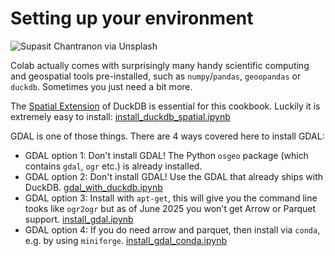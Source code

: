 # Setting up your environment

![Supasit Chantranon via Unsplash](https://images.unsplash.com/photo-1580745168634-33c78f4c4177)

Colab actually comes with surprisingly many handy scientific computing and geospatial tools pre-installed, such as `numpy`/`pandas`, `geoopandas` or `duckdb`. Sometimes you just need a bit more.

The [Spatial Extension](https://duckdb.org/docs/stable/core_extensions/spatial/overview.html) of DuckDB is essential for this cookbook. Luckily it is extremely easy to install: [install_duckdb_spatial.ipynb](notebooks/install_duckdb_spatial.ipynb)

GDAL is one of those things. There are 4 ways covered here to install GDAL:
- GDAL option 1: Don't install GDAL! The Python `osgeo` package (which contains `gdal`, `ogr` etc.) is already installed.
- GDAL option 2: Don't install GDAL! Use the GDAL that already ships with DuckDB. [gdal_with_duckdb.ipynb](notebooks/gdal_with_duckdb.ipynb)
- GDAL option 3: Install with `apt-get`, this will give you the command line tooks like `ogr2ogr` but as of June 2025 you won't get Arrow or Parquet support. [install_gdal.ipynb](notebooks/install_gdal.ipynb)
- GDAL option 4: If you do need arrow and parquet, then install via `conda`, e.g. by using `miniforge`. [install_gdal_conda.ipynb](notebooks/install_gdal_conda.md)
